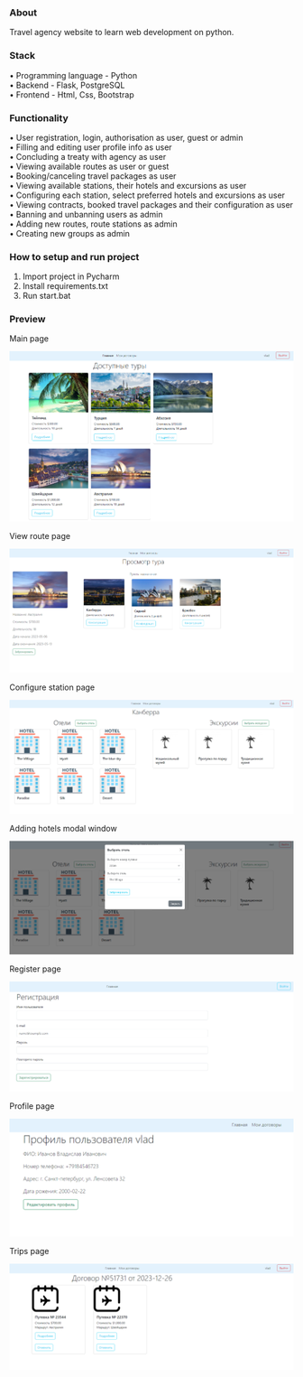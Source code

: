 ### About
Travel agency website to learn web development on python.

### Stack

• Programming language - Python \
• Backend - Flask, PostgreSQL \
• Frontend - Html, Css, Bootstrap

### Functionality
• User registration, login, authorisation as user, guest or admin \
• Filling and editing user profile info as user\
• Concluding a treaty with agency as user \
• Viewing available routes as user or guest \
• Booking/canceling travel packages as user \
• Viewing available stations, their hotels and excursions as user \
• Configuring each station, select preferred hotels and excursions as user \
• Viewing contracts, booked travel packages and their configuration as user \
• Banning and unbanning users as admin \
• Adding new routes, route stations as admin \
• Creating new groups as admin

### How to setup and run project
1. Import project in Pycharm
2. Install requirements.txt
3. Run start.bat

### Preview
Main page
<p align="center">
  <img src="/images/mainPage.png" />
</p>

View route page
<p align="center">
  <img src="/images/viewRoute.png" />
</p>

Configure station page
<p align="center">
  <img src="/images/configureStation.png" />
</p>

Adding hotels modal window
<p align="center">
  <img src="/images/addHotels.png" />
</p>

Register page
<p align="center">
  <img src="/images/registerPage.png" />
</p>

Profile page
<p align="center">
  <img src="/images/profile.png" />
</p>

Trips page
<p align="center">
  <img src="/images/trips.png" />
</p>